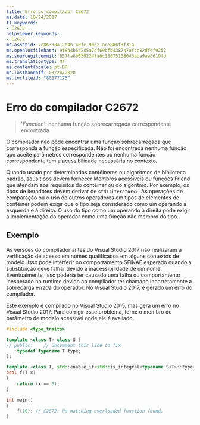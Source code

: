 ```yaml
---
title: Erro do compilador C2672
ms.date: 10/24/2017
f1_keywords:
- C2672
helpviewer_keywords:
- C2672
ms.assetid: 7e86338a-2d4b-40fe-9dd2-ac6886f3f31a
ms.openlocfilehash: 9f844b54285a7df69bfb4387a7afcc82dfef9252
ms.sourcegitcommit: 857fa6b530224fa6c18675138043aba9aa0619fb
ms.translationtype: MT
ms.contentlocale: pt-BR
ms.lasthandoff: 03/24/2020
ms.locfileid: "80177125"
---
```

# <a name="compiler-error-c2672"></a>Erro do compilador C2672

> '*Function*': nenhuma função sobrecarregada correspondente encontrada

O compilador não pôde encontrar uma função sobrecarregada que corresponda à função especificada. Não foi encontrada nenhuma função que aceite parâmetros correspondentes ou nenhuma função correspondente tem a acessibilidade necessária no contexto.

Quando usado por determinados contêineres ou algoritmos de biblioteca padrão, seus tipos devem fornecer Membros acessíveis ou funções Friend que atendam aos requisitos do contêiner ou do algoritmo. Por exemplo, os tipos de iteradores devem derivar de `std::iterator<>`. As operações de comparação ou o uso de outros operadores em tipos de elementos de contêiner podem exigir que o tipo seja considerado como um operando à esquerda e à direita. O uso do tipo como um operando à direita pode exigir a implementação do operador como uma função não membro do tipo.

## <a name="example"></a>Exemplo

As versões do compilador antes do Visual Studio 2017 não realizaram a verificação de acesso em nomes qualificados em alguns contextos de modelo. Isso pode interferir no comportamento SFINAE esperado quando a substituição deve falhar devido à inacessibilidade de um nome. Eventualmente, isso poderia ter causado uma falha ou comportamento inesperado no runtime devido ao compilador ter chamado incorretamente a sobrecarga errada do operador. No Visual Studio 2017, é gerado um erro do compilador.

Este exemplo é compilado no Visual Studio 2015, mas gera um erro no Visual Studio 2017. Para corrigir esse problema, torne o membro de parâmetro de modelo acessível onde ele é avaliado.

```cpp
#include <type_traits>

template <class T> class S {
// public:    // Uncomment this line to fix
    typedef typename T type;
};

template <class T, std::enable_if<std::is_integral<typename S<T>::type>::value, T> * = 0>
bool f(T x)
{
    return (x == 0);
}

int main()
{
    f(10); // C2672: No matching overloaded function found.
}
```
